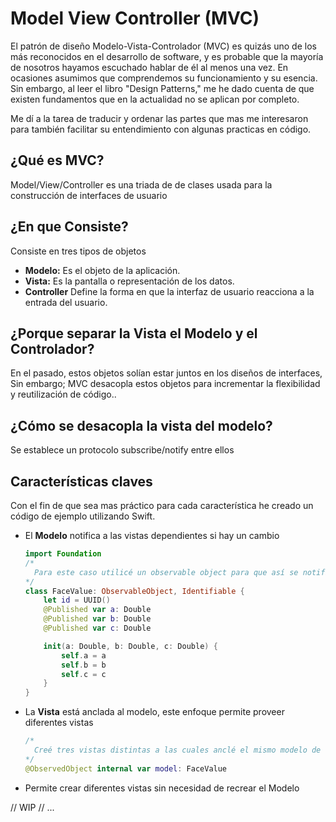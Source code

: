 # Model View Controller (MVC)
El patrón de diseño Modelo-Vista-Controlador (MVC) es quizás uno de los más reconocidos en el desarrollo de software, y es probable que la mayoría de nosotros hayamos escuchado hablar de él al menos una vez. En ocasiones asumimos que comprendemos su funcionamiento y su esencia. Sin embargo, al leer el libro "Design Patterns," me he dado cuenta de que existen fundamentos que en la actualidad no se aplican por completo.

Me dí a la tarea de traducir y ordenar las partes que mas me interesaron para también facilitar su entendimiento con algunas practicas en código.

## ¿Qué es MVC?
Model/View/Controller es una triada de de clases usada para la construcción de interfaces de usuario

## ¿En que Consiste?
Consiste en tres tipos de objetos

* **Modelo:** Es el objeto de la aplicación.
* **Vista:** Es la pantalla o representación de los datos.
* **Controller** Define la forma en que la interfaz de usuario reacciona a la entrada del usuario.

## ¿Porque separar la Vista el Modelo y el Controlador?
En el pasado, estos objetos solían estar juntos en los diseños de interfaces, Sin embargo; MVC desacopla estos objetos para incrementar la flexibilidad y reutilización de código..

## ¿Cómo se desacopla la vista del modelo?
Se establece un protocolo subscribe/notify entre ellos

## Características claves
Con el fin de que sea mas práctico para cada característica he creado un código de ejemplo utilizando Swift.

* El **Modelo** notifica a las vistas dependientes si hay un cambio
  ```swift
  import Foundation
  /*
    Para este caso utilicé un observable object para que así se notifique a las vistas suscritas a este modelo.
  */
  class FaceValue: ObservableObject, Identifiable {
      let id = UUID()
      @Published var a: Double
      @Published var b: Double
      @Published var c: Double

      init(a: Double, b: Double, c: Double) {
          self.a = a
          self.b = b
          self.c = c
      }
  }
  ```
* La **Vista** está anclada al modelo, este enfoque permite proveer diferentes vistas
  ```swift
  /*
    Creé tres vistas distintas a las cuales anclé el mismo modelo de la siguiente forma
  */
  @ObservedObject internal var model: FaceValue
  ```

* Permite crear diferentes vistas sin necesidad de recrear el Modelo
  

// WIP
// ...
